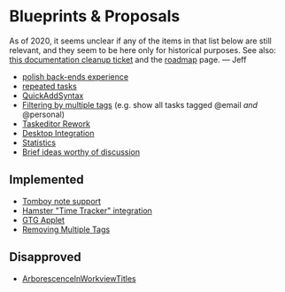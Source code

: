 # Blueprints & Proposals

As of 2020, it seems unclear if any of the items in that list below are
still relevant, and they seem to be here only for historical purposes.
See also: [this documentation cleanup ticket](https://github.com/getting-things-gnome/gtg/issues/200) and the
[roadmap](roadmap) page. — Jeff

- [polish back-ends experience](/Apps/GTG/blueprints/backends)
- [repeated tasks](/Apps/GTG/blueprints/repeated_tasks)
- [QuickAddSyntax](/Apps/GTG/blueprints/QuickAddSyntax)
- [Filtering by multiple tags](/Apps/GTG/Filtering%20by%20multiple%20tags) (e.g. show all
  tasks tagged @email *and* @personal)
- [Taskeditor Rework](/Apps/GTG/blueprints/taskeditor-rework)
- [Desktop Integration](/Apps/GTG/blueprints/desktopintegration)
- [Statistics](/Apps/GTG/blueprints/statistics)
- [Brief ideas worthy of discussion](/Apps/GTG/blueprints/brief-ideas)

## Implemented

- [Tomboy note support](/Apps/GTG/blueprints/TomboyNoteSupport)
- [Hamster "Time Tracker" integration](/Apps/GTG/blueprints/HamsterIntegration)
- [GTG Applet](/Apps/GTG/blueprints/GTGApplet)
- [Removing Multiple Tags](/Apps/GTG/blueprints/removingmultipletags)

## Disapproved

- [ArborescenceInWorkviewTitles](/Apps/GTG/blueprints/ArborescenceInWorkviewTitles)
